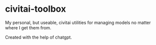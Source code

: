 # civitai-toolbox
My personal, but useable, civitai utilities for managing models no matter where I get them from.

Created with the help of chatgpt.
